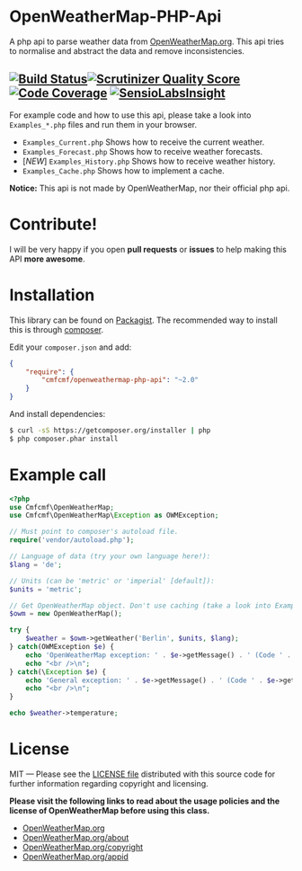 OpenWeatherMap-PHP-Api
======================
A php api to parse weather data from [OpenWeatherMap.org](http://www.OpenWeatherMap.org). This api tries to normalise and abstract the data and remove inconsistencies.

[![Build Status](https://travis-ci.org/cmfcmf/OpenWeatherMap-PHP-Api.png?branch=master)](https://travis-ci.org/cmfcmf/OpenWeatherMap-PHP-Api)[![Scrutinizer Quality Score](https://scrutinizer-ci.com/g/cmfcmf/OpenWeatherMap-PHP-Api/badges/quality-score.png?s=f31ca08aa8896416cf162403d34362f0a5da0966)](https://scrutinizer-ci.com/g/cmfcmf/OpenWeatherMap-PHP-Api/)[![Code Coverage](https://scrutinizer-ci.com/g/cmfcmf/OpenWeatherMap-PHP-Api/badges/coverage.png?s=65153e7cfb13e050d734c645e38f2dd7ea7a6860)](https://scrutinizer-ci.com/g/cmfcmf/OpenWeatherMap-PHP-Api/)
[![SensioLabsInsight](https://insight.sensiolabs.com/projects/0addfb24-e2b4-4feb-848e-86b2078ca104/big.png)](https://insight.sensiolabs.com/projects/0addfb24-e2b4-4feb-848e-86b2078ca104)
-----------

For example code and how to use this api, please take a look into `Examples_*.php` files and run them in your browser.
- `Examples_Current.php` Shows how to receive the current weather.
- `Examples_Forecast.php` Shows how to receive weather forecasts.
- [*NEW*] `Examples_History.php` Shows how to receive weather history.
- `Examples_Cache.php` Shows how to implement a cache.

**Notice:** This api is not made by OpenWeatherMap, nor their official php api.

Contribute!
===========
I will be very happy if you open **pull requests** or **issues** to help making this API **more awesome**.

Installation
============
This library can be found on [Packagist](https://packagist.org/packages/cmfcmf/openweathermap-php-api).
The recommended way to install this is through [composer](http://getcomposer.org).

Edit your `composer.json` and add:

```json
{
    "require": {
        "cmfcmf/openweathermap-php-api": "~2.0"
    }
}
```

And install dependencies:

```bash
$ curl -sS https://getcomposer.org/installer | php
$ php composer.phar install
```


Example call
============
```php
<?php
use Cmfcmf\OpenWeatherMap;
use Cmfcmf\OpenWeatherMap\Exception as OWMException;

// Must point to composer's autoload file.
require('vendor/autoload.php');

// Language of data (try your own language here!):
$lang = 'de';

// Units (can be 'metric' or 'imperial' [default]):
$units = 'metric';

// Get OpenWeatherMap object. Don't use caching (take a look into Example_Cache.php to see how it works).
$owm = new OpenWeatherMap();

try {
    $weather = $owm->getWeather('Berlin', $units, $lang);
} catch(OWMException $e) {
    echo 'OpenWeatherMap exception: ' . $e->getMessage() . ' (Code ' . $e->getCode() . ').';
    echo "<br />\n";
} catch(\Exception $e) {
    echo 'General exception: ' . $e->getMessage() . ' (Code ' . $e->getCode() . ').';
    echo "<br />\n";
}

echo $weather->temperature;
```

License
=======
MIT — Please see the [LICENSE file](https://github.com/Cmfcmf/OpenWeatherMap-PHP-Api/blob/master/LICENSE) distributed with this source code for further information regarding copyright and licensing.

**Please visit the following links to read about the usage policies and the license of OpenWeatherMap before using this class.**
- [OpenWeatherMap.org](http://www.OpenWeatherMap.org)
- [OpenWeatherMap.org/about](http://www.OpenWeatherMap.org/about)
- [OpenWeatherMap.org/copyright](http://www.OpenWeatherMap.org/copyright)
- [OpenWeatherMap.org/appid](http://www.OpenWeatherMap.org/appid)
